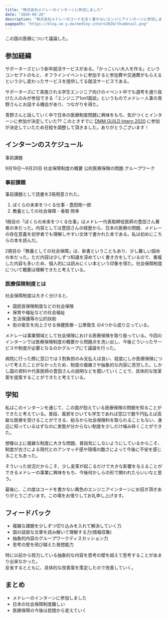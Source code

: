 ```yaml
---
title: "株式会社メドレーのインターンに参加しました"
date: "2020-09-20"
description: "株式会社メドレーのコードを全く書かないエンジニアインターンに参加しました。日本の医療を本気で変える。そんな変革方法について議論しました。"
pagepath: "https://blog.ue-y.me/medley-intern2020/thumbnail.png"
---
```


この国の医療について議論した。  

## 参加経緯
サポーターズという新卒就活サービスがある。「かっこいい大人を作る」というコンセプトのもと、オフラインイベントに参加すると参加費や交通費がもらえるという少し変わったサービスを提供してる就活サービスである。

サポーターズにて実施される学生エンジニア向けのイベント中でも選考を通り抜けた人のみが参加できる「エンジニア1on1面談」というものでメドレー人事の青野さんとお話する機会があり、つながりを得た。

青野さんと話していく中で日本の医療制度問題に興味をもち、気がつくとインターンに参加が決定していた??
このときすでに [DMM GUILD Intern 2020](https://blog.ue-y.me/dmm_guild_2020/) に参加が決定していたため日程を調整して頂きました。ありがとうございます！

## インターンのスケジュール
事前課題

9月19日〜9月20日
社会保障制度の概要
公的医療保険の問題
グループワーク

### 事前課題
事前課題として読書を2冊用意された。

1. ぼくらの未来をつくる仕事 - 豊田剛一郎
2. 教養としての社会保障 - 香取 照幸

1冊目の「ぼくらの未来をつくる仕事」はメドレー代表取締役医師の豊田さん著者の本だった。内容としては豊田さんの経歴から、日本の医療の問題、メドレーの存在意義を初学者でも理解しやすい文体で書かれた本である。私は初めにこちらの本を読んだ。

2冊目の「教養としての社会保障」は、新書ということもあり、少し難しい固めの本だった。ただ内容は少しずつ知識を深めていく書き方をしているので、重複した内容も多いため、個人的には読みにくい本という印象を得た。社会保障制度について概要は理解できたと考えている。

### 医療保険制度とは
社会保障制度は大きく分けると、
- 国民皆保険制度などの社会保険
- 保育や福祉などの社会福祉
- 生活保護等の公的扶助
- 街の衛生を向上させる保健医療・公衆衛生
の4つから成り立っている。

メドレーは事業領域として社会保険における医療保険を取り扱っている。今回のインターンでは医療保険制度の概要から問題点を洗い出し、今後どういったサービスや制度が必要となるのかグループにて議論を行った。

病院に行った際に窓口では３割負担のみ支払えば良い、程度にしか医療保険について考えたことがなかったため、制度の複雑さや抽象的な内容に苦労した。しかし国の資料や代表医師の豊田さんの説明などを聞いていくことで、具体的な改革案を提案することができたと考えている。

## 学知
私はこのインターンを通じて、この国が抱えている医療保険の問題を知ることができたと考えている。普段、風邪をひいても学生であれば窓口で数千円払えば高級な医療を受けることができる、給与から社会保険料を取られることもない、身近に知っているはずなのに実態が分からない制度を少しだけ噛み砕くことができた。

想像以上に複雑な制度に大きな問題、普段気にしないようにしているからこそ、制度が古さによる現代とのアンマッチ感や現場の酷さによって今後に不安を感じることもあった。

そういった状況だからこそ、少し変革が起こるだけで大きな影響を与えることができるメドレーの事業に興味をもち、今後何かしらの形で関われたらいいなと思う。

最後に、この度はコードを書かない異色のエンジニアインターンにお招き頂きありがとうございます。この場をお借りしてお礼申し上げます。

## フィードバック
- 複雑な課題を少しずつ切り込みを入れて解決していく力
- 国の詰屈な文章を読み解いて理解する力(情報収集)
- 抽象的内容のグループワークディスカッション力
- 思考の壁を飛び越えた発想能力

特に以前から努力している抽象的な内容を思考の壁を超えて思考することがあまり出来なかった。  
反省するとともに、具体的な改善案を策定したので改善していく。

## まとめ
- メドレーのインターンに参加しました
- 日本の社会保障制度難しい
- 医療保障の今後は民間から変えていく